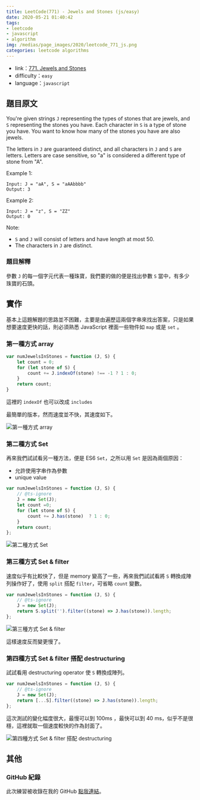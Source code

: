 ```yaml
---
title: LeetCode(771) - Jewels and Stones (js/easy)
date: 2020-05-21 01:40:42
tags: 
- leetcode
- javascript
- algorithm
img: /medias/page_images/2020/leetcode_771_js.png
categories: leetcode algorithms
---
```

* link：[771. Jewels and Stones](https://leetcode.com/problems/jewels-and-stones/)
* difficulty：`easy`
* language：`javascript`

## 題目原文


You're given strings `J` representing the types of stones that are jewels, and `S` representing the stones you have.  Each character in `S` is a type of stone you have.  You want to know how many of the stones you have are also jewels.

The letters in `J` are guaranteed distinct, and all characters in `J` and `S` are letters. Letters are case sensitive, so "a" is considered a different type of stone from "A".

Example 1:

```
Input: J = "aA", S = "aAAbbbb"
Output: 3
```

Example 2:

```
Input: J = "z", S = "ZZ"
Output: 0
```

Note:

* `S` and `J` will consist of letters and have length at most 50.
* The characters in `J` are distinct.


### 題目解釋

參數 `J` 的每一個字元代表一種珠寶，我們要的做的便是找出參數 `S` 當中，有多少珠寶的石頭。

## 實作

基本上這題解題的思路並不困難，主要是由遍歷這兩個字串來找出答案，只是如果想要速度更快的話，則必須熟悉 JavaScript 裡面一些物件如 `map` 或是 `set` 。

### 第一種方式 array
```javascript
var numJewelsInStones = function (J, S) {
    let count = 0;
    for (let stone of S) {
        count += J.indexOf(stone) !== -1 ? 1 : 0;
    }
    return count;
}
```

這裡的 `indexOf` 也可以改成 `includes`

最簡單的版本，然而速度並不快，其速度如下。

![第一種方式 array](first.png)

### 第二種方式 Set

再來我們試試看另一種方法，便是 ES6 `Set`，之所以用 `Set` 是因為兩個原因：
* 允許使用字串作為參數
* unique value

```typescript
var numJewelsInStones = function (J, S) {
    // @ts-ignore
    J = new Set(J);
    let count =0;
    for (let stone of S) {
        count += J.has(stone)  ? 1 : 0;
    }
    return count;
};
```

![第二種方式 Set](second.png)

### 第三種方式 Set & filter

速度似乎有比較快了，但是 memory 變高了一些，再來我們試試看將 `S` 轉換成陣列操作好了，使用 `split` 搭配 `filter`，可省略 `count` 變數。

```typescript
var numJewelsInStones = function (J, S) {
    // @ts-ignore
    J = new Set(J);
    return S.split('').filter((stone) => J.has(stone)).length;
};
```

![第三種方式 Set & filter](third.png)

這樣速度反而變更慢了。

### 第四種方式 Set & filter 搭配 destructuring

試試看用 destructuring operator 使 `S` 轉換成陣列。

```typescript
var numJewelsInStones = function (J, S) {
    // @ts-ignore
    J = new Set(J);
    return [...S].filter((stone) => J.has(stone)).length;
};
```

這次測試的變化幅度很大，最慢可以到 100ms ，最快可以到 40 ms，似乎不是很穩，這裡就取一個速度較快的作為封面了。

![第四種方式 Set & filter 搭配 destructuring](fourth.png)

## 其他

### GitHub 紀錄

此次練習被收錄在我的 GitHub [點我連結](https://github.com/mpp21x/algorithm-exercise/tree/master/771.jewelsAndStones)。 
